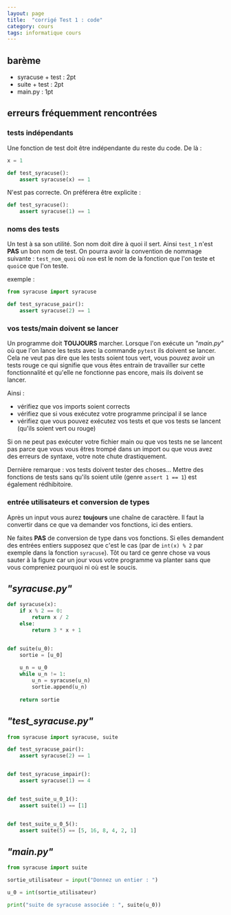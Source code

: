 ```yaml
---
layout: page
title:  "corrigé Test 1 : code"
category: cours
tags: informatique cours 
---
```


## barème

* syracuse + test : 2pt
* suite + test : 2pt
* main.py : 1pt

## erreurs fréquemment rencontrées

### tests indépendants

Une fonction de test doit être indépendante du reste du code.
De là :

```python
x = 1

def test_syracuse():
    assert syracuse(x) == 1
```

N'est pas correcte. On préférera être explicite :

```python
def test_syracuse():
    assert syracuse(1) == 1
```

### noms des tests

Un test à sa son utilité. Son nom doit dire à quoi il sert. Ainsi `test_1` n'est **PAS** un bon nom de test. On pourra avoir la convention de nommage suivante : `test_nom_quoi` où `nom` est le nom de la fonction que l'on teste et `quoi`ce que l'on teste.

exemple :

```python
from syracuse import syracuse

def test_syracuse_pair():
    assert syracuse(2) == 1
```

### vos tests/main doivent se lancer

Un programme doit **TOUJOURS** marcher. Lorsque l'on exécute un _"main.py"_ où que l'on lance les tests avec la commande `pytest` ils doivent se lancer. Cela ne veut pas dire que les tests soient tous vert, vous pouvez avoir un tests rouge ce qui signifie que vous êtes entrain de travailler sur cette fonctionnalité et qu'elle ne fonctionne pas encore, mais ils doivent se lancer.

Ainsi :

* vérifiez que vos imports soient corrects
* vérifiez que si vous exécutez votre programme principal il se lance
* vérifiez que vous pouvez exécutez vos tests et que vos tests se lancent (qu'ils soient vert ou rouge)

Si on ne peut pas exécuter votre fichier main ou que vos tests ne se lancent pas parce que vous vous êtres trompé dans un import ou que vous avez des erreurs de syntaxe, votre note chute drastiquement.

Dernière remarque : vos tests doivent tester des choses... Mettre des fonctions de tests sans qu'ils soient utile (genre `assert 1 == 1`) est également rédhibitoire.

### entrée utilisateurs et conversion de types

Après un input vous aurez **toujours** une chaîne de caractère. Il faut la convertir dans ce que va demander vos fonctions, ici des entiers.

Ne faites **PAS** de conversion de type dans vos fonctions. Si elles demandent des entrées entiers supposez que c'est le cas (par de `int(x) % 2` par exemple dans la fonction `syracuse`). Tôt ou tard ce genre chose va vous sauter à la figure car un jour vous votre programme va planter sans que vous compreniez pourquoi ni où est le soucis.

## _"syracuse.py"_

```python
def syracuse(x):
    if x % 2 == 0:
        return x / 2
    else:
        return 3 * x + 1


def suite(u_0):
    sortie = [u_0]
    
    u_n = u_0
    while u_n != 1:
        u_n = syracuse(u_n)
        sortie.append(u_n)
    
    return sortie

```

## _"test_syracuse.py"_

```python
from syracuse import syracuse, suite

def test_syracuse_pair():
    assert syracuse(2) == 1


def test_syracuse_impair():
    assert syracuse(1) == 4


def test_suite_u_0_1():
    assert suite(1) == [1]


def test_suite_u_0_5():
    assert suite(5) == [5, 16, 8, 4, 2, 1]

```

## _"main.py"_

```python
from syracuse import suite

sortie_utilisateur = input("Donnez un entier : ")

u_0 = int(sortie_utilisateur)

print("suite de syracuse associée : ", suite(u_0))

```
